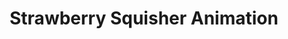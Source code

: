 ---
toc: true
comments: true
layout: post
title: Strawberry Squisher Animation
description:  Example!!! This sample shows markdown cell, markdown table, markdown code fencing, and code cells.
courses: { compsci: {week: 1} }
type: hacks
---